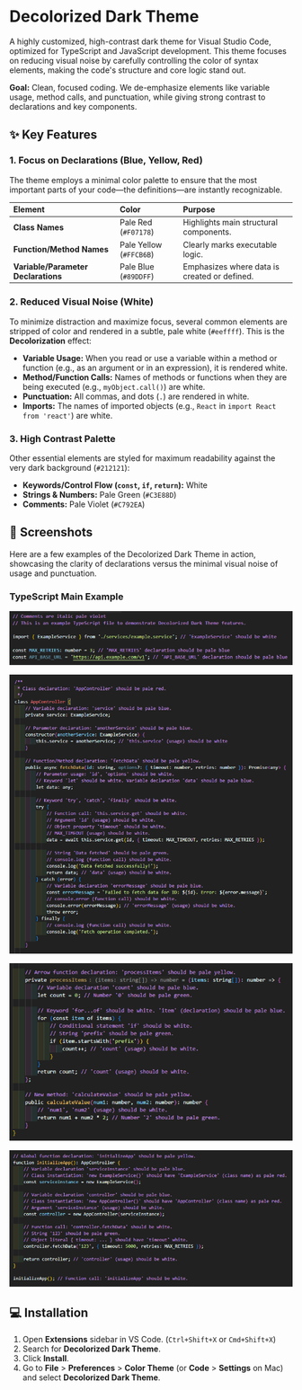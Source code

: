 # Decolorized Dark Theme

A highly customized, high-contrast dark theme for Visual Studio Code, optimized for TypeScript and JavaScript development. This theme focuses on reducing visual noise by carefully controlling the color of syntax elements, making the code's structure and core logic stand out.

**Goal:** Clean, focused coding. We de-emphasize elements like variable usage, method calls, and punctuation, while giving strong contrast to declarations and key components.

## ✨ Key Features

### 1. Focus on Declarations (Blue, Yellow, Red)

The theme employs a minimal color palette to ensure that the most important parts of your code—the definitions—are instantly recognizable.

| Element | Color | Purpose |
| :--- | :--- | :--- |
| **Class Names** | Pale Red (`#F07178`) | Highlights main structural components. |
| **Function/Method Names** | Pale Yellow (`#FFCB6B`) | Clearly marks executable logic. |
| **Variable/Parameter Declarations** | Pale Blue (`#89DDFF`) | Emphasizes where data is created or defined. |

### 2. Reduced Visual Noise (White)

To minimize distraction and maximize focus, several common elements are stripped of color and rendered in a subtle, pale white (`#eeffff`). This is the **Decolorization** effect:

* **Variable Usage:** When you read or use a variable within a method or function (e.g., as an argument or in an expression), it is rendered white.
* **Method/Function Calls:** Names of methods or functions when they are being executed (e.g., `myObject.call()`) are white.
* **Punctuation:** All commas, and dots (`.`) are rendered in white.
* **Imports:** The names of imported objects (e.g., `React` in `import React from 'react'`) are white.

### 3. High Contrast Palette

Other essential elements are styled for maximum readability against the very dark background (`#212121`):

* **Keywords/Control Flow (`const`, `if`, `return`):** White
* **Strings & Numbers:** Pale Green (`#C3E88D`)
* **Comments:** Pale Violet (`#C792EA`)

## 📸 Screenshots

Here are a few examples of the Decolorized Dark Theme in action, showcasing the clarity of declarations versus the minimal visual noise of usage and punctuation.

### TypeScript Main Example
![Decolorization](images/1.png)

![Decolorization](images/2.png)

![Decolorization](images/3.png)

![Decolorization](images/4.png)

## 💻 Installation

1.  Open **Extensions** sidebar in VS Code. (`Ctrl+Shift+X` or `Cmd+Shift+X`)
2.  Search for **Decolorized Dark Theme**.
3.  Click **Install**.
4.  Go to **File** > **Preferences** > **Color Theme** (or **Code** > **Settings** on Mac) and select **Decolorized Dark Theme**.
